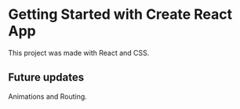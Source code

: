 # Getting Started with Create React App

This project was made with React and CSS.

## Future updates

Animations and Routing.
